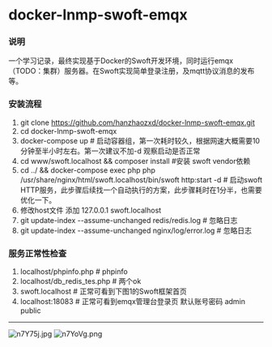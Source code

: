 # docker-lnmp-swoft-emqx

### 说明

一个学习记录，最终实现基于Docker的Swoft开发环境，同时运行emqx（TODO：集群）服务器。在Swoft实现简单登录注册，及mqtt协议消息的发布等。

### 安装流程

1. git clone https://github.com/hanzhaozxd/docker-lnmp-swoft-emqx.git
2. cd docker-lnmp-swoft-emqx
3. docker-compose up # 启动容器组，第一次耗时较久，根据网速大概需要10分钟至半小时左右。第一次建议不加-d 观察启动是否正常 
4. cd www/swoft.localhost && composer install #安装 swoft vendor依赖
5. cd ../ && docker-compose exec php php /usr/share/nginx/html/swoft.localhost/bin/swoft http:start -d # 启动swoft HTTP服务，此步骤后续找一个自动执行的方案，此步骤耗时在1分半，也需要优化一下。
6. 修改host文件 添加 127.0.0.1 swoft.localhost
7. git update-index --assume-unchanged redis/redis.log # 忽略日志
8. git update-index --assume-unchanged nginx/log/error.log # 忽略日志


### 服务正常性检查
1. localhost/phpinfo.php # phpinfo
2. localhost/db_redis_tes.php # 两个ok
3. swoft.localhost  # 正常可看到下图1的Swoft框架首页
4. localhost:18083  # 正常可看到emqx管理台登录页 默认账号密码 admin public

---------

![n7Y75j.jpg](https://s2.ax1x.com/2019/09/18/n7Y75j.jpg)
![n7YoVg.png](https://s2.ax1x.com/2019/09/18/n7YoVg.png)
